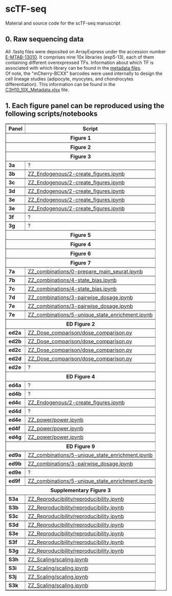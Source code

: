 # scTF-seq
Material and source code for the scTF-seq manuscript

## 0. Raw sequencing data
All .fastq files were deposited on ArrayExpress under the accession number [E-MTAB-13010](https://www.ebi.ac.uk/biostudies/arrayexpress/studies/E-MTAB-13010). It comprises nine 10x libraries (exp5-13), each of them containing different overexpressed TFs. Information about which TF is associated with which library can be found in the [metadata files](metadata/).<br/>
Of note, the "mCherry-BCXX" barcodes were used internally to design the cell lineage studies (adipocyte, myocytes, and chondrocytes differentiation). This information can be found in the [C3H10_10X_Metadata.xlsx](metadata/C3H10_10X_Metadata.xlsx) file.


## 1. Each figure panel can be reproduced using the following scripts/notebooks

<table border="1" cellspacing="0" cellpadding="5">
  <thead>
    <tr>
      <th>Panel</th>
      <th>Script</th>
    </tr>
  </thead>
  <tbody>
    <tr><th colspan="2" border="1">Figure 1</th></tr>
    <tr><th colspan="2" border="1">Figure 2</th></tr>
    <tr><th colspan="2" border="1">Figure 3</th></tr>
    <tr><td><strong>3a</strong></td><td>?</td></tr>
    <tr><td><strong>3b</strong></td><td><a href="code/ZZ_Endogenous/2-create_figures.ipynb">ZZ_Endogenous/2-create_figures.ipynb</a></td></tr>
    <tr><td><strong>3c</strong></td><td><a href="code/ZZ_Endogenous/2-create_figures.ipynb">ZZ_Endogenous/2-create_figures.ipynb</a></td></tr>
    <tr><td><strong>3d</strong></td><td><a href="code/ZZ_Endogenous/2-create_figures.ipynb">ZZ_Endogenous/2-create_figures.ipynb</a></td></tr>
    <tr><td><strong>3e</strong></td><td><a href="code/ZZ_Endogenous/2-create_figures.ipynb">ZZ_Endogenous/2-create_figures.ipynb</a></td></tr>
    <tr><td><strong>3e</strong></td><td><a href="code/ZZ_Endogenous/2-create_figures.ipynb">ZZ_Endogenous/2-create_figures.ipynb</a></td></tr>
    <tr><td><strong>3f</strong></td><td>?</td></tr>
    <tr><td><strong>3g</strong></td><td>?</td></tr>
    <tr><th colspan="2" border="1">Figure 5</th></tr>
    <tr><th colspan="2" border="1">Figure 4</th></tr>
    <tr><th colspan="2" border="1">Figure 6</th></tr>
    <tr><th colspan="2" border="1">Figure 7</th></tr>
    <tr><td><strong>7a</strong></td><td><a href="code/ZZ_combinations/0-prepare_main_seurat.ipynb">ZZ_combinations/0-prepare_main_seurat.ipynb</a></td></tr>
    <tr><td><strong>7b</strong></td><td><a href="code/ZZ_combinations/4-state_bias.ipynb">ZZ_combinations/4-state_bias.ipynb</a></td></tr>
    <tr><td><strong>7c</strong></td><td><a href="code/ZZ_combinations/4-state_bias.ipynb">ZZ_combinations/4-state_bias.ipynb</a></td></tr>
    <tr><td><strong>7d</strong></td><td><a href="code/ZZ_combinations/3-pairwise_dosage.ipynb">ZZ_combinations/3-pairwise_dosage.ipynb</a></td></tr>
    <tr><td><strong>7e</strong></td><td><a href="code/ZZ_combinations/3-pairwise_dosage.ipynb">ZZ_combinations/3-pairwise_dosage.ipynb</a></td></tr>
    <tr><td><strong>7e</strong></td><td><a href="code/ZZ_combinations/5-unique_state_enrichment.ipynb">ZZ_combinations/5-unique_state_enrichment.ipynb</a></td></tr>
    <tr><th colspan="2" border="1">ED Figure 2</th></tr>
    <tr><td><strong>ed2a</strong></td><td><a href="code/ZZ_Dose_comparison/dose_comparison.py">ZZ_Dose_comparison/dose_comparison.py</a></td></tr>
    <tr><td><strong>ed2b</strong></td><td><a href="code/ZZ_Dose_comparison/dose_comparison.py">ZZ_Dose_comparison/dose_comparison.py</a></td></tr>
    <tr><td><strong>ed2c</strong></td><td><a href="code/ZZ_Dose_comparison/dose_comparison.py">ZZ_Dose_comparison/dose_comparison.py</a></td></tr>
    <tr><td><strong>ed2d</strong></td><td><a href="code/ZZ_Dose_comparison/dose_comparison.py">ZZ_Dose_comparison/dose_comparison.py</a></td></tr>
    <tr><td><strong>ed2e</strong></td><td>?</td></tr>
    <tr><th colspan="2" border="1">ED Figure 4</th></tr>
    <tr><td><strong>ed4a</strong></td><td>?</td></tr>
    <tr><td><strong>ed4b</strong></td><td>?</td></tr>
    <tr><td><strong>ed4c</strong></td><td><a href="code/ZZ_Endogenous/2-create_figures.ipynb">ZZ_Endogenous/2-create_figures.ipynb</a></td></tr>
    <tr><td><strong>ed4d</strong></td><td>?</td></tr>
    <tr><td><strong>ed4e</strong></td><td><a href="code/ZZ_power/power.ipynb">ZZ_power/power.ipynb</a></td></tr>
    <tr><td><strong>ed4f</strong></td><td><a href="code/ZZ_power/power.ipynb">ZZ_power/power.ipynb</a></td></tr>
    <tr><td><strong>ed4g</strong></td><td><a href="code/ZZ_power/power.ipynb">ZZ_power/power.ipynb</a></td></tr>
    <tr><th colspan="2" border="1">ED Figure 9</th></tr>
    <tr><td><strong>ed9a</strong></td><td><a href="code/ZZ_combinations/5-unique_state_enrichment.ipynb">ZZ_combinations/5-unique_state_enrichment.ipynb</a></td></tr>
    <tr><td><strong>ed9b</strong></td><td><a href="code/ZZ_combinations/3-pairwise_dosage.ipynb">ZZ_combinations/3-pairwise_dosage.ipynb</a></td></tr>
    <tr><td><strong>ed9e</strong></td><td>?</td></tr>
    <tr><td><strong>ed9f</strong></td><td><a href="code/ZZ_combinations/5-unique_state_enrichment.ipynb">ZZ_combinations/5-unique_state_enrichment.ipynb</a></td></tr>
    <tr><th colspan="2" border="1">Supplementary Figure 3</th></tr>
    <tr><td><strong>S3a</strong></td><td><a href="code/ZZ_Reproducibility/reproducibility.ipynb">ZZ_Reproducibility/reproducibility.ipynb</a></td></tr>
    <tr><td><strong>S3b</strong></td><td><a href="code/ZZ_Reproducibility/reproducibility.ipynb">ZZ_Reproducibility/reproducibility.ipynb</a></td></tr>
    <tr><td><strong>S3c</strong></td><td><a href="code/ZZ_Reproducibility/reproducibility.ipynb">ZZ_Reproducibility/reproducibility.ipynb</a></td></tr>
    <tr><td><strong>S3d</strong></td><td><a href="code/ZZ_Reproducibility/reproducibility.ipynb">ZZ_Reproducibility/reproducibility.ipynb</a></td></tr>
    <tr><td><strong>S3e</strong></td><td><a href="code/ZZ_Reproducibility/reproducibility.ipynb">ZZ_Reproducibility/reproducibility.ipynb</a></td></tr>
    <tr><td><strong>S3f</strong></td><td><a href="code/ZZ_Reproducibility/reproducibility.ipynb">ZZ_Reproducibility/reproducibility.ipynb</a></td></tr>
    <tr><td><strong>S3g</strong></td><td><a href="code/ZZ_Reproducibility/reproducibility.ipynb">ZZ_Reproducibility/reproducibility.ipynb</a></td></tr>
    <tr><td><strong>S3h</strong></td><td><a href="code/ZZ_Reproducibility/scaling.ipynb">ZZ_Scaling/scaling.ipynb</a></td></tr>
    <tr><td><strong>S3i</strong></td><td><a href="code/ZZ_Scaling/scaling.ipynb">ZZ_Scaling/scaling.ipynb</a></td></tr>
    <tr><td><strong>S3j</strong></td><td><a href="code/ZZ_Scaling/scaling.ipynb">ZZ_Scaling/scaling.ipynb</a></td></tr>
    <tr><td><strong>S3k</strong></td><td><a href="code/ZZ_Scaling/scaling.ipynb">ZZ_Scaling/scaling.ipynb</a></td></tr>
  </tbody>
</table>